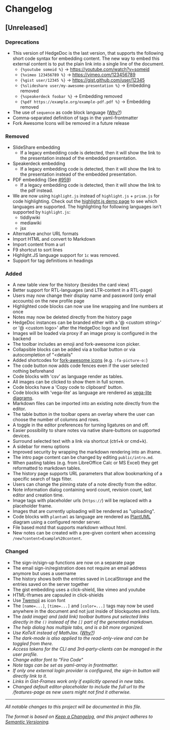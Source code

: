 <!--
SPDX-FileCopyrightText: 2021 The HedgeDoc developers (see AUTHORS file)

SPDX-License-Identifier: CC-BY-SA-4.0
-->

# Changelog

## [Unreleased]

### Deprecations
- This version of HedgeDoc is the last version, that supports the following short code syntax for embedding content. The
  new way to embed this external content is to put the plain link into a single line of the document.
    - `{%youtube someid %}` -> https://youtube.com/watch?v=someid
    - `{%vimeo 123456789 %}` -> https://vimeo.com/123456789
    - `{%gist user/12345 %}` -> https://gist.github.com/user/12345
    - `{%slideshare user/my-awesome-presentation %}` -> Embedding removed
    - `{%speakerdeck foobar %}` -> Embedding removed
    - `{%pdf https://example.org/example-pdf.pdf %}` -> Embedding removed
- The use of `sequence` as code block language ([Why?](https://github.com/hedgedoc/react-client/issues/488#issuecomment-683262875))
- Comma-separated definition of tags in the yaml-frontmatter
- Fork Awesome Icons will be removed in a future release

### Removed

- SlideShare embedding
    - If a legacy embedding code is detected, then it will show the link to the presentation instead of the embedded
      presentation.
- Speakerdeck embedding
    - If a legacy embedding code is detected, then it will show the link to the presentation instead of the embedded
      presentation.
- PDF embedding (See [#959](https://github.com/hedgedoc/react-client/issues/959))
    - If a legacy embedding code is detected, then it will show the link to the pdf instead.
- We are now using `highlight.js` instead of `highlight.js` + `prism.js` for code highlighting. Check out
  the [highlight.js demo page](https://highlightjs.org/static/demo/) to see which languages are supported. The
  highlighting for following languages isn't supported by `highlight.js`:
    - tiddlywiki
    - mediawiki
    - jsx
- Alternative anchor URL formats
- Import HTML and convert to Markdown
- Import content from a url
- F9 shortcut to sort lines
- Highlight.JS language support for `1c` was removed.
- Support for tag definitions in headings

### Added

- A new table view for the history (besides the card view)
- Better support for RTL-languages (and LTR-content in a RTL-page)
- Users may now change their display name and password (only email accounts) on the new profile page
- Highlighted code blocks can now use line wrapping and line numbers at once
- Notes may now be deleted directly from the history page
- HedgeDoc instances can be branded either with a '@ \<custom string\>' or '@ \<custom logo\>' after the HedgeDoc logo and text
- Images will be loaded via proxy if an image proxy is configured in the backend
- The toolbar includes an emoji and fork-awesome icon picker.
- Collapsible blocks can be added via a toolbar button or via autocompletion of "<details"
- Added shortcodes for [fork-awesome icons](https://forkaweso.me/Fork-Awesome/icons/) (e.g. `:fa-picture-o:`)
- The code button now adds code fences even if the user selected nothing beforehand
- Code blocks with 'csv' as language render as tables.
- All images can be clicked to show them in full screen.
- Code blocks have a 'Copy code to clipboard' button.
- Code blocks with 'vega-lite' as language are rendered as [vega-lite diagrams](https://vega.github.io/vega-lite/examples/).
- Markdown files can be imported into an existing note directly from the editor.
- The table button in the toolbar opens an overlay where the user can choose the number of columns and rows.
- A toggle in the editor preferences for turning ligatures on and off.
- Easier possibility to share notes via native share-buttons on supported devices.
- Surround selected text with a link via shortcut (ctrl+k or cmd+k).
- A sidebar for menu options
- Improved security by wrapping the markdown rendering into an iframe.
- The intro page content can be changed by editing `public/intro.md`.
- When pasting tables (e.g. from LibreOffice Calc or MS Excel) they get reformatted to markdown tables.
- The history page supports URL parameters that allow bookmarking of a specific search of tags filter.
- Users can change the pinning state of a note directly from the editor.
- Note information dialog containing word count, revision count, last editor and creation time.
- Image tags with placeholder urls (`https://`) will be replaced with a placeholder frame.
- Images that are currently uploading will be rendered as "uploading".
- Code blocks with `plantuml` as language are rendered as [PlantUML](https://plantuml.com/) diagram using a configured render server.
- File based motd that supports markdown without html.
- New notes can be created with a pre-given content when accessing `/new?content=Example%20content`.

### Changed

- The sign-in/sign-up functions are now on a separate page
- The email sign-in/registration does not require an email address anymore but uses a username
- The history shows both the entries saved in LocalStorage and the entries saved on the server together
- The gist embedding uses a click-shield, like vimeo and youtube
- HTML-Iframes are capsuled in click-shields
- Use [Twemoji](https://twemoji.twitter.com/) as icon font
- The `[name=...]`, `[time=...]` and `[color=...]` tags may now be used anywhere in the document and not just inside of blockquotes and lists.
- The <i class="fa fa-picture-o"/> (add image) and <i class="fa fa-link"/> (add link) toolbar buttons put selected links directly in the `()` instead of the `[]` part of the generated markdown.
- The help dialog has multiple tabs, and is a bit more organized.
- Use KaTeX instead of MathJax. ([Why?](https://github.com/hedgedoc/react-client/issues/495))
- The dark-mode is also applied to the read-only-view and can be toggled from there.
- Access tokens for the CLI and 3rd-party-clients can be managed in the user profile.
- Change editor font to "Fira Code"
- Note tags can be set as yaml-array in frontmatter.
- If only one external login provider is configured, the sign-in button will directly link to it.
- Links in Gist-Frames work only if explicitly opened in new tabs.
- Changed default editor-placeholder to include the full url to the /features-page as new users might not find it otherwise.

---

All notable changes to this project will be documented in this file.

The format is based on [Keep a Changelog](https://keepachangelog.com/en/1.0.0/),
and this project adheres to [Semantic Versioning](https://semver.org/spec/v2.0.0.html).
